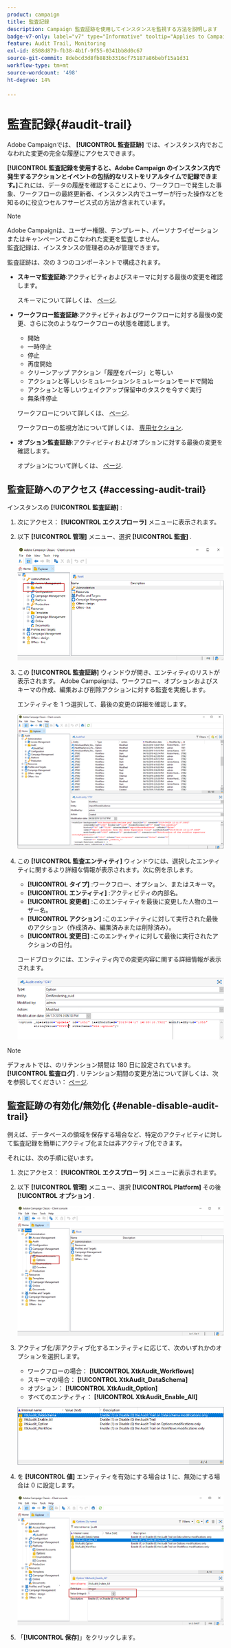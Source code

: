 ```yaml
---
product: campaign
title: 監査記録
description: Campaign 監査証跡を使用してインスタンスを監視する方法を説明します
badge-v7-only: label="v7" type="Informative" tooltip="Applies to Campaign Classic v7 only"
feature: Audit Trail, Monitoring
exl-id: 8508d879-fb38-4b1f-9f55-0341bb8d0c67
source-git-commit: 8debcd3d8fb883b3316cf75187a86bebf15a1d31
workflow-type: tm+mt
source-wordcount: '498'
ht-degree: 14%

---
```


# 監査記録{#audit-trail}



Adobe Campaignでは、 **[!UICONTROL 監査証跡]** では、インスタンス内でおこなわれた変更の完全な履歴にアクセスできます。

**[!UICONTROL 監査記録を使用すると、Adobe Campaign のインスタンス内で発生するアクションとイベントの包括的なリストをリアルタイムで記録できます。]**&#x200B;これには、データの履歴を確認することにより、ワークフローで発生した事象、ワークフローの最終更新者、インスタンス内でユーザーが行った操作などを知るのに役立つセルフサービス式の方法が含まれています。

>[!NOTE]
>
>Adobe Campaignは、ユーザー権限、テンプレート、パーソナライゼーションまたはキャンペーンでおこなわれた変更を監査しません。\
>監査記録は、インスタンスの管理者のみが管理できます。

監査証跡は、次の 3 つのコンポーネントで構成されます。

* **スキーマ監査証跡**:アクティビティおよびスキーマに対する最後の変更を確認します。

  スキーマについて詳しくは、 [ページ](../../configuration/using/data-schemas.md).

* **ワークフロー監査証跡**:アクティビティおよびワークフローに対する最後の変更、さらに次のようなワークフローの状態を確認します。

   * 開始
   * 一時停止
   * 停止
   * 再度開始
   * クリーンアップ アクション「履歴をパージ」と等しい
   * アクションと等しいシミュレーションシミュレーションモードで開始
   * アクションと等しいウェイクアップ保留中のタスクを今すぐ実行
   * 無条件停止

  ワークフローについて詳しくは、 [ページ](../../workflow/using/about-workflows.md).

  ワークフローの監視方法について詳しくは、 [専用セクション](../../workflow/using/monitoring-workflow-execution.md).

* **オプション監査証跡**:アクティビティおよびオプションに対する最後の変更を確認します。

  オプションについて詳しくは、 [ページ](../../installation/using/configuring-campaign-options.md).

## 監査証跡へのアクセス {#accessing-audit-trail}

インスタンスの **[!UICONTROL 監査証跡]** :

1. 次にアクセス： **[!UICONTROL エクスプローラ]** メニューに表示されます。
1. 以下 **[!UICONTROL 管理]** メニュー、選択 **[!UICONTROL 監査]** .

   ![](assets/audit_trail_1.png)

1. この **[!UICONTROL 監査証跡]** ウィンドウが開き、エンティティのリストが表示されます。 Adobe Campaignは、ワークフロー、オプションおよびスキーマの作成、編集および削除アクションに対する監査を実施します。

   エンティティを 1 つ選択して、最後の変更の詳細を確認します。

   ![](assets/audit_trail_2.png)

1. この **[!UICONTROL 監査エンティティ]** ウィンドウには、選択したエンティティに関するより詳細な情報が表示されます。次に例を示します。

   * **[!UICONTROL タイプ]** :ワークフロー、オプション、またはスキーマ。
   * **[!UICONTROL エンティティ]** :アクティビティの内部名。
   * **[!UICONTROL 変更者]** :このエンティティを最後に変更した人物のユーザー名。
   * **[!UICONTROL アクション]** :このエンティティに対して実行された最後のアクション（作成済み、編集済みまたは削除済み）。
   * **[!UICONTROL 変更日]** :このエンティティに対して最後に実行されたアクションの日付。

   コードブロックには、エンティティ内での変更内容に関する詳細情報が表示されます。

   ![](assets/audit_trail_3.png)

>[!NOTE]
>
>デフォルトでは、のリテンション期間は 180 日に設定されています。 **[!UICONTROL 監査ログ]** . リテンション期間の変更方法について詳しくは、次を参照してください： [ページ](../../production/using/database-cleanup-workflow.md#deployment-wizard).

## 監査証跡の有効化/無効化 {#enable-disable-audit-trail}

例えば、データベースの領域を保存する場合など、特定のアクティビティに対して監査記録を簡単にアクティブ化または非アクティブ化できます。

それには、次の手順に従います。

1. 次にアクセス： **[!UICONTROL エクスプローラ]** メニューに表示されます。
1. 以下 **[!UICONTROL 管理]** メニュー、選択 **[!UICONTROL Platform]** その後 **[!UICONTROL オプション]** .

   ![](assets/audit_trail_4.png)

1. アクティブ化/非アクティブ化するエンティティに応じて、次のいずれかのオプションを選択します。

   * ワークフローの場合： **[!UICONTROL XtkAudit_Workflows]**
   * スキーマの場合： **[!UICONTROL XtkAudit_DataSchema]**
   * オプション： **[!UICONTROL XtkAudit_Option]**
   * すべてのエンティティ： **[!UICONTROL XtkAudit_Enable_All]**

   ![](assets/audit_trail_5.png)

1. を **[!UICONTROL 値]** エンティティを有効にする場合は 1 に、無効にする場合は 0 に設定します。

   ![](assets/audit_trail_6.png)

1. 「**[!UICONTROL 保存]**」をクリックします。
